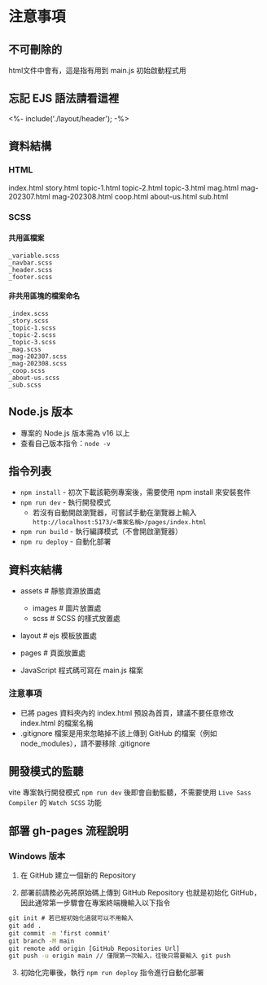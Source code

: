 # 注意事項

## 不可刪除的
html文件中會有<script type="module" src="../main.js"></script>，這是指有用到 main.js 初始啟動程式用


## 忘記 EJS 語法請看這裡
<%- include('./layout/header'); -%>

## 資料結構
  ### HTML
  index.html
  story.html
  topic-1.html
  topic-2.html
  topic-3.html
  mag.html
  mag-202307.html
  mag-202308.html
  coop.html
  about-us.html
  sub.html

  ### SCSS
  #### 共用區檔案
    _variable.scss 
    _navbar.scss
    _header.scss
    _footer.scss

  #### 非共用區塊的檔案命名
    _index.scss
    _story.scss
    _topic-1.scss
    _topic-2.scss
    _topic-3.scss
    _mag.scss
    _mag-202307.scss
    _mag-202308.scss
    _coop.scss
    _about-us.scss
    _sub.scss







## Node.js 版本
  - 專案的 Node.js 版本需為 v16 以上
  - 查看自己版本指令：`node -v`


## 指令列表
- `npm install` - 初次下載該範例專案後，需要使用 npm install 來安裝套件
- `npm run dev` - 執行開發模式
  - 若沒有自動開啟瀏覽器，可嘗試手動在瀏覽器上輸入
    `http://localhost:5173/<專案名稱>/pages/index.html`
- `npm run build` - 執行編譯模式（不會開啟瀏覽器）
- `npm ru deploy` - 自動化部署

## 資料夾結構
  - assets # 靜態資源放置處
    - images # 圖片放置處
    - scss # SCSS 的樣式放置處

  - layout # ejs 模板放置處
  - pages # 頁面放置處

- JavaScript 程式碼可寫在 main.js 檔案

### 注意事項
- 已將 pages 資料夾內的 index.html 預設為首頁，建議不要任意修改 index.html 的檔案名稱
- .gitignore 檔案是用來忽略掉不該上傳到 GitHub 的檔案（例如 node_modules），請不要移除 .gitignore

## 開發模式的監聽
vite 專案執行開發模式 `npm run dev` 後即會自動監聽，不需要使用 `Live Sass Compiler` 的 `Watch SCSS` 功能


## 部署 gh-pages 流程說明
### Windows 版本
1. 在 GitHub 建立一個新的 Repository

2. 部署前請務必先將原始碼上傳到 GitHub Repository 也就是初始化 GitHub，因此通常第一步驟會在專案終端機輸入以下指令
```cmd
git init # 若已經初始化過就可以不用輸入
git add .
git commit -m 'first commit'
git branch -M main
git remote add origin [GitHub Repositories Url]
git push -u origin main // 僅限第一次輸入，往後只需要輸入 git push
```

3. 初始化完畢後，執行 `npm run deploy` 指令進行自動化部署
